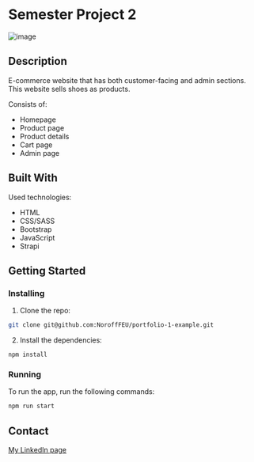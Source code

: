 # Semester Project 2

![image](https://user-images.githubusercontent.com/52622303/164316813-4b12d99f-aeb7-4069-85cf-e72b3a50ac99.png)

## Description

E-commerce website that has both customer-facing and admin sections. This website sells shoes as products.

Consists of:

- Homepage
- Product page
- Product details
- Cart page
- Admin page

## Built With

Used technologies:

- HTML
- CSS/SASS
- Bootstrap
- JavaScript
- Strapi

## Getting Started

### Installing

1. Clone the repo:

```bash
git clone git@github.com:NoroffFEU/portfolio-1-example.git
```

2. Install the dependencies:

```
npm install
```

### Running

To run the app, run the following commands:

```bash
npm run start
```

## Contact

[My LinkedIn page](https://www.linkedin.com/in/lilly-thi-bui-479920233/)

